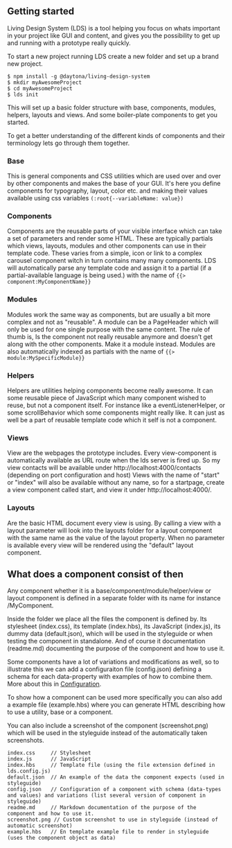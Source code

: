 ## Getting started

Living Design System (LDS) is a tool helping you focus on whats important in your project like GUI and content, and gives you the possibility to get up and running with a prototype really quickly.

To start a new project running LDS create a new folder and set up a brand new project.
```
$ npm install -g @daytona/living-design-system
$ mkdir myAwesomeProject
$ cd myAwesomeProject
$ lds init
```

This will set up a basic folder structure with base, components, modules, helpers, layouts and views. And some boiler-plate components to get you started.

To get a better understanding of the different kinds of components and their terminology lets go through them together.

### Base
This is general components and CSS utilities which are used over and over by other components and makes the base of your GUI. It's here you define components for typography, layout, color etc. and making their values available using css variables ```(:root{--variableName: value})```

### Components
Components are the reusable parts of your visible interface which can take a set of parameters and render some HTML. These are typically partials which views, layouts, modules and other components can use in their template code. These varies from a simple, icon or link to a complex carousel component witch in turn contains many many components.
LDS will automatically parse any template code and assign it to a partial (if a partial-available language is being used.) with the name of ```{{> component:MyComponentName}}```

### Modules
Modules work the same way as components, but are usually a bit more complex and not as "reusable". A module can be a PageHeader which will only be used for one single purpose with the same content. The rule of thumb is, Is the component not really reusable anymore and doesn't get along with the other components. Make it a module instead.
Modules are also automatically indexed as partials with the name of ```{{> module:MySpecificModule}}```

### Helpers
Helpers are utilities helping components become really awesome. It can some reusable piece of JavaScript which many component wished to reuse, but not a component itself. For instance like a eventListenerHelper, or some scrollBehavior which some components might really like. It can just as well be a part of reusable template code which it self is not a component.

### Views
View are the webpages the prototype includes. Every view-component is automatically available as URL route when the lds server is fired up. So my view contacts will be available under http://localhost:4000/contacts (depending on port configuration and host) Views with the name of "start" or "index" will also be available without any name, so for a startpage, create a view component called start, and view it under http://localhost:4000/.

### Layouts
Are the basic HTML document every view is using. By calling a view with a layout parameter will look into the layouts folder for a layout component with the same name as the value of the layout property. When no parameter is available every view will be rendered using the "default" layout component.


## What does a component consist of then
Any component whether it is a base/component/module/helper/view or layout component is defined in a separate folder with its name for instance /MyComponent.

Inside the folder we place all the files the component is defined by. Its stylesheet (index.css), its template (index.hbs), its JavaScript (index.js), its dummy data (default.json), which will be used in the styleguide or when testing the component in standalone. And of course it documentation (readme.md) documenting the purpose of the component and how to use it.

Some components have a lot of variations and modifications as well, so to illustrate this we can add a configuraiton file (config.json) defining a schema for each data-property with examples of how to combine them. More about this in [Configuration](./configuration.md).

To show how a component can be used more specifically you can also add a example file (example.hbs) where you can generate HTML describing how to use a utility, base or a component.

You can also include a screenshot of the component (screenshot.png) which will be used in the styleguide instead of the automatically taken screenshots.
```
index.css     // Stylesheet
index.js      // JavaScript
index.hbs     // Template file (using the file extension defined in lds.config.js)
default.json  // An example of the data the component expects (used in styleguide)
config.json   // Configuration of a component with schema (data-types and values) and variations (list several version of component in styleguide)
readme.md     // Markdown documentation of the purpose of the component and how to use it.
screenshot.png // Custom screenshot to use in styleguide (instead of automatic screenshot)
example.hbs   // En template example file to render in styleguide (uses the component object as data)
```
